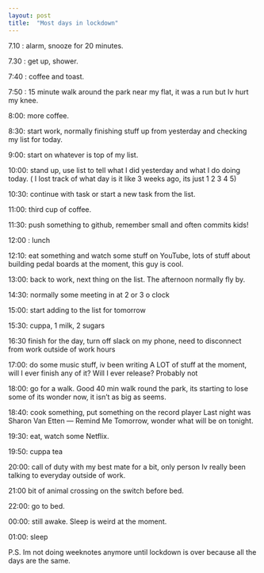 ```yaml
---
layout: post
title:  "Most days in lockdown"
---
```





7.10 : alarm, snooze for 20 minutes.

7.30 : get up, shower.

7:40 : coffee and toast.

7:50 : 15 minute walk around the park near my flat, it was a run but Iv hurt my knee.

8:00: more coffee.

8:30: start work, normally finishing stuff up from yesterday and checking my list for today.

9:00: start on whatever is top of my list.

10:00: stand up, use list to tell what I did yesterday and what I do doing today. ( I lost track of what day is it like 3 weeks ago, its just 1 2 3 4 5)

10:30: continue with task or start a new task from the list.

11:00: third cup of coffee.

11:30: push something to github, remember small and often commits kids!

12:00 : lunch

12:10: eat something and watch some stuff on YouTube, lots of stuff about building pedal boards at the moment, this guy is cool.

13:00: back to work, next thing on the list. The afternoon normally fly by.

14:30: normally some meeting in at 2 or 3 o clock

15:00: start adding to the list for tomorrow

15:30: cuppa, 1 milk, 2 sugars

16:30 finish for the day, turn off slack on my phone, need to disconnect from work outside of work hours

17:00: do some music stuff, iv been writing A LOT of stuff at the moment, will I ever finish any of it? Will I ever release? Probably not

18:00: go for a walk. Good 40 min walk round the park, its starting to lose some of its wonder now, it isn’t as big as seems.

18:40: cook something, put something on the record player Last night was Sharon Van Etten — Remind Me Tomorrow, wonder what will be on tonight.

19:30: eat, watch some Netflix.

19:50: cuppa tea

20:00: call of duty with my best mate for a bit, only person Iv really been talking to everyday outside of work.

21:00 bit of animal crossing on the switch before bed.

22:00: go to bed.

00:00: still awake. Sleep is weird at the moment.

01:00: sleep

P.S. Im not doing weeknotes anymore until lockdown is over because all the days are the same.
